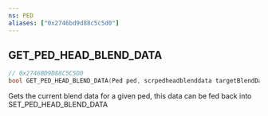 ```yaml
---
ns: PED
aliases: ["0x2746bd9d88c5c5d0"]
---
```

## GET_PED_HEAD_BLEND_DATA

```c
// 0x2746BD9D88C5C5D0
bool GET_PED_HEAD_BLEND_DATA(Ped ped, scrpedheadblenddata targetBlendData);
```

Gets the current blend data for a given ped, this data can be fed back into SET_PED_HEAD_BLEND_DATA

